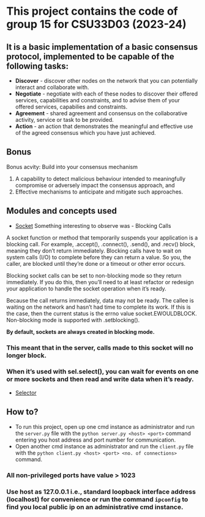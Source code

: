 # This project contains the code of group 15 for CSU33D03 (2023-24)

## It is a basic implementation of a basic consensus protocol, implemented to be capable of the following tasks:

- **Discover** - discover other nodes on the network that you can potentially interact and collaborate with.
- **Negotiate** - negotiate with each of these nodes to discover their offered services, capabilities and constraints, and to advise them of your offered services, capabilies and constraints.
- **Agreement** -  shared agreement and consensus on the collaborative activity, service or task to be provided.
- **Action** - an action that demonstrates the meaningful and effective use of the agreed consensus which you have just achieved.

## Bonus
Bonus acvity: Build into your consensus mechanism 
1. A capability to detect malicious behaviour intended to meaningfully compromise or adversely impact the consensus approach, and 
2. Effective mechanisms to anticipate and mitigate such approaches.


## Modules and concepts used

- [Socket](https://docs.python.org/3/library/socket.html)
Something interesting to observe was - Blocking Calls

A socket function or method that temporarily suspends your application is a blocking call. For example, .accept(), .connect(), .send(), and .recv() block, meaning they don’t return immediately. Blocking calls have to wait on system calls (I/O) to complete before they can return a value. So you, the caller, are blocked until they’re done or a timeout or other error occurs.

Blocking socket calls can be set to non-blocking mode so they return immediately. If you do this, then you’ll need to at least refactor or redesign your application to handle the socket operation when it’s ready.

Because the call returns immediately, data may not be ready. The callee is waiting on the network and hasn’t had time to complete its work. If this is the case, then the current status is the errno value socket.EWOULDBLOCK. Non-blocking mode is supported with .setblocking().

**By default, sockets are always created in blocking mode.**

### This meant that in the server, calls made to this socket will no longer block. 
### When it’s used with sel.select(), you can wait for events on one or more sockets and then read and write data when it’s ready.

- [Selector](https://docs.python.org/3/library/selectors.html)

## How to?

- To run this project, open up one cmd instance as administrator and run the ```server.py``` file with the 
```python server.py <host> <port>``` command entering you host address and port number for communication.
- Open another cmd instance as administrator and run the ```client.py``` file with the 
```python client.py <host> <port> <no. of connections>``` command.

### All non-privileged ports have value > 1023
### Use host as 127.0.0.1 i.e., standard loopback interface address (localhost) for convenience or run the command ```ipconfig``` to find you local public ip on an administrative cmd instance. 